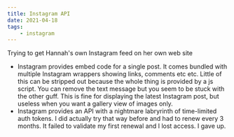 ```yaml
---
title: Instagram API
date: 2021-04-18
tags:
    - instagram
---
```


Trying to get Hannah's own Instagram feed on her own web site

-   Instagram provides embed code for a single post. It comes bundled with multiple Instagram wrappers showing links, comments etc etc. Little of this can be stripped out because the whole thing is provided by a js script. You can remove the text message but you seem to be stuck with the other guff. This is fine for displaying the latest Instagram post, but useless when you want a gallery view of images only.
-   Instagram provides an API with a nightmare labryrinth of time-limited auth tokens. I did actually try that way before and had to renew every 3 months. It failed to validate my first renewal and I lost access. I gave up.
